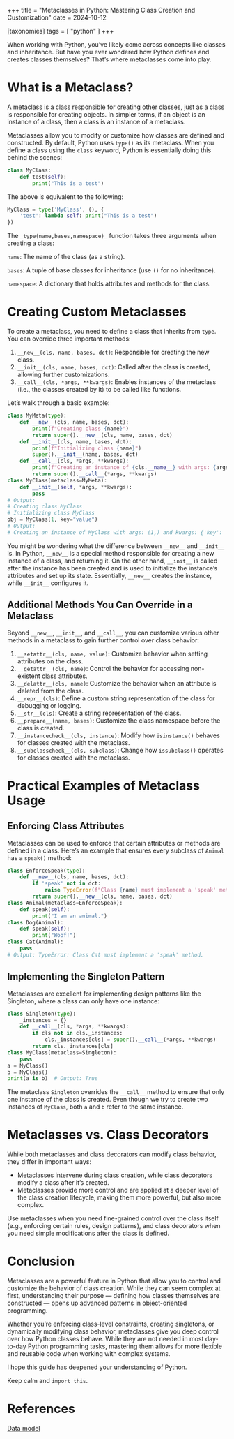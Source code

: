 +++
title = "Metaclasses in Python: Mastering Class Creation and Customization"
date = 2024-10-12

[taxonomies]
tags = [
    "python"
]
+++

When working with Python, you’ve likely come across concepts like classes and inheritance. But have you ever wondered how Python defines and creates classes themselves? That’s where metaclasses come into play.


# What is a Metaclass?

A metaclass is a class responsible for creating other classes, just as a class is responsible for creating objects. In simpler terms, if an object is an instance of a class, then a class is an instance of a metaclass.

Metaclasses allow you to modify or customize how classes are defined and constructed. By default, Python uses `type()` as its metaclass. When you define a class using the `class` keyword, Python is essentially doing this behind the scenes:

```python
class MyClass:
    def test(self):
        print("This is a test")
```

The above is equivalent to the following:

```python
MyClass = type('MyClass', (), {
    'test': lambda self: print("This is a test")
})
```

The `_type(name,bases,namespace)_` function takes three arguments when creating a class:

`name`: The name of the class (as a string).

`bases`: A tuple of base classes for inheritance (use `()` for no inheritance).

`namespace`: A dictionary that holds attributes and methods for the class.

# Creating Custom Metaclasses

To create a metaclass, you need to define a class that inherits from `type`. You can override three important methods:

1.  `__new__(cls, name, bases, dct)`: Responsible for creating the new class.
2.  `__init__(cls, name, bases, dct)`: Called after the class is created, allowing further customizations.
3.  `__call__(cls, *args, **kwargs)`: Enables instances of the metaclass (i.e., the classes created by it) to be called like functions.

Let’s walk through a basic example:

```python
class MyMeta(type):
    def __new__(cls, name, bases, dct):
        print(f"Creating class {name}")
        return super().__new__(cls, name, bases, dct)
    def __init__(cls, name, bases, dct):
        print(f"Initializing class {name}")
        super().__init__(name, bases, dct)
    def __call__(cls, *args, **kwargs):
        print(f"Creating an instance of {cls.__name__} with args: {args} and kwargs: {kwargs}")
        return super().__call__(*args, **kwargs)
class MyClass(metaclass=MyMeta):
    def __init__(self, *args, **kwargs):
        pass
# Output:
# Creating class MyClass
# Initializing class MyClass
obj = MyClass(1, key="value")
# Output:
# Creating an instance of MyClass with args: (1,) and kwargs: {'key': 'value'}
```

You might be wondering what the difference between `__new__` and `__init__` is. In Python, `__new__` is a special method responsible for creating a new instance of a class, and returning it. On the other hand, `__init__` is called after the instance has been created and is used to initialize the instance’s attributes and set up its state. Essentially, `__new__` creates the instance, while `__init__` configures it.

## Additional Methods You Can Override in a Metaclass

Beyond `__new__`, `__init__`, and `__call__`, you can customize various other methods in a metaclass to gain further control over class behavior:

1.  `__setattr__(cls, name, value)`: Customize behavior when setting attributes on the class.
2.  `__getattr__(cls, name)`: Control the behavior for accessing non-existent class attributes.
3.  `__delattr__(cls, name)`: Customize the behavior when an attribute is deleted from the class.
4.  `__repr__(cls)`: Define a custom string representation of the class for debugging or logging.
5.  `__str__(cls)`: Create a string representation of the class.
6.  `__prepare__(name, bases)`: Customize the class namespace before the class is created.
7.  `__instancecheck__(cls, instance)`: Modify how `isinstance()` behaves for classes created with the metaclass.
8.  `__subclasscheck__(cls, subclass)`: Change how `issubclass()` operates for classes created with the metaclass.

# Practical Examples of Metaclass Usage

## Enforcing Class Attributes

Metaclasses can be used to enforce that certain attributes or methods are defined in a class. Here’s an example that ensures every subclass of `Animal` has a `speak()` method:

```python
class EnforceSpeak(type):
    def __new__(cls, name, bases, dct):
        if 'speak' not in dct:
            raise TypeError(f"Class {name} must implement a 'speak' method.")
        return super().__new__(cls, name, bases, dct)
class Animal(metaclass=EnforceSpeak):
    def speak(self):
        print("I am an animal.")
class Dog(Animal):
    def speak(self):
        print("Woof!")
class Cat(Animal):
    pass
# Output: TypeError: Class Cat must implement a 'speak' method.
```

## Implementing the Singleton Pattern

Metaclasses are excellent for implementing design patterns like the Singleton, where a class can only have one instance:

```python
class Singleton(type):
    _instances = {}
    def __call__(cls, *args, **kwargs):
        if cls not in cls._instances:
            cls._instances[cls] = super().__call__(*args, **kwargs)
        return cls._instances[cls]
class MyClass(metaclass=Singleton):
    pass
a = MyClass()
b = MyClass()
print(a is b)  # Output: True
```

The metaclass `Singleton` overrides the `__call__` method to ensure that only one instance of the class is created. Even though we try to create two instances of `MyClass`, both `a` and `b` refer to the same instance.

# Metaclasses vs. Class Decorators

While both metaclasses and class decorators can modify class behavior, they differ in important ways:

*   Metaclasses intervene during class creation, while class decorators modify a class after it’s created.
*   Metaclasses provide more control and are applied at a deeper level of the class creation lifecycle, making them more powerful, but also more complex.

Use metaclasses when you need fine-grained control over the class itself (e.g., enforcing certain rules, design patterns), and class decorators when you need simple modifications after the class is defined.

# Conclusion

Metaclasses are a powerful feature in Python that allow you to control and customize the behavior of class creation. While they can seem complex at first, understanding their purpose — defining how classes themselves are constructed — opens up advanced patterns in object-oriented programming.

Whether you’re enforcing class-level constraints, creating singletons, or dynamically modifying class behavior, metaclasses give you deep control over how Python classes behave. While they are not needed in most day-to-day Python programming tasks, mastering them allows for more flexible and reusable code when working with complex systems.

I hope this guide has deepened your understanding of Python.

Keep calm and `import this`.

# References

[Data model](https://docs.python.org/3/reference/datamodel.html)